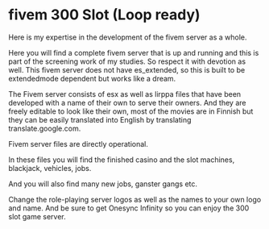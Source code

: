 # fivem 300 Slot (Loop ready)
Here is my expertise in the development of the fivem server as a whole.

Here you will find a complete fivem server that is up and running and this is part of the screening work of my studies. So respect it with devotion as well. This fivem server does not have es_extended, so this is built to be extendedmode dependent but works like a dream.

The Fivem server consists of esx as well as lirppa files that have been developed with a name of their own to serve their owners. And they are freely editable to look like their own, most of the movies are in Finnish but they can be easily translated into English by translating translate.google.com.

Fivem server files are directly operational.

In these files you will find the finished casino and the slot machines, blackjack, vehicles, jobs.

And you will also find many new jobs, ganster gangs etc.

Change the role-playing server logos as well as the names to your own logo and name. And be sure to get Onesync Infinity so you can enjoy the 300 slot game server.
